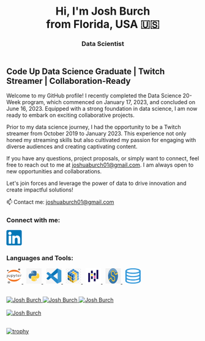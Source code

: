 <!DOCTYPE html>


<!---
This README.md file is my GitHub profile
-->


<!--- Title and metadata -->
<html>
<head>
    <meta charset="UTF-8">
    <meta name="description" content="GitHub Profile README.MD">
    <meta name="keywords" content="GitHub, Profile, Bio, Snapshot, Summary, Readme">
    <meta name="author" content="Josh Burch">
    <meta name="viewport" content="width=device-width, initial-scale=1.0">
    <h1 align="center">
        Hi, I'm Josh Burch <br> from Florida, USA 🇺🇸
    </h1>
</head>


<!--- Subtitle -->
<head>
    <h3 align="center">
         Data Scientist 
    <br><br>
    </h3>
    
</head>


<!--- Snapshot of Events -->

<h2>Code Up Data Science Graduate | Twitch Streamer | Collaboration-Ready</h2>
Welcome to my GitHub profile! I recently completed the Data Science 20-Week program, which commenced on January 17, 2023, and concluded on June 16, 2023. Equipped with a strong foundation in data science, I am now ready to embark on exciting collaborative projects.

Prior to my data science journey, I had the opportunity to be a Twitch streamer from October 2019 to January 2023. This experience not only honed my streaming skills but also cultivated my passion for engaging with diverse audiences and creating captivating content.

If you have any questions, project proposals, or simply want to connect, feel free to reach out to me at joshuaburch01@gmail.com. I am always open to new opportunities and collaborations.

Let's join forces and leverage the power of data to drive innovation and create impactful solutions!

📫 Contact me: joshuaburch01@gmail.com


<!--- Social Networks - Connect with me -->
<head>
    <h3 align="left">Connect with me:</h3>
</head>

<body>
    <p align="left">
        <a href="https://www.linkedin.com/in/joshua-burch-35bb47262/" target="blank">
        <img align="center" src="https://github.com/Jared-Wood135/tech-skill-icons/blob/main/linkedin-icon.png" alt="Josh Burch" height="40" width="40"/>
        </a>
    </p>
</body>


<!--- Technical Skills - Languages and Tools -->
<head>
    <h3 align="left">Languages and Tools:</h3>
</head>

<body>
    <p align="left">
        <a href="https://github.com/Jburch01" target="_blank">
        <img src="https://github.com/Jared-Wood135/tech-skill-icons/blob/main/jupyternotebook-icon.png" alt="jupyternotebook" width="40" height="40"/>
        </a>
        &nbsp;
        <a href="https://github.com/Jared-Wood135" target="_blank">
        <img src="https://github.com/Jared-Wood135/tech-skill-icons/blob/main/python-icon.png" alt="python" width="40" height="40"/>
        </a>
        &nbsp;
        <a href="https://github.com/Jburch01" target="_blank">
        <img src="https://github.com/Jared-Wood135/tech-skill-icons/blob/main/vscode-icon.png" alt="vscode" width="40" height="40"/>
        </a>
        &nbsp;
        <a href="https://github.com/Jburch01" target="_blank">
        <img src="https://github.com/Jared-Wood135/tech-skill-icons/blob/main/numpy-icon.png" alt="numpy" width="40" height="40"/>
        </a>
        &nbsp;
        <a href="https://github.com/Jburch01" target="_blank">
        <img src="https://github.com/Jared-Wood135/tech-skill-icons/blob/main/pandas-icon.png" alt="pandas" width="40" height="40"/>
        </a>
        &nbsp;
        <a href="https://github.com/Jburch01" target="_blank">
        <img src="https://github.com/Jared-Wood135/tech-skill-icons/blob/main/scipy-icon.png" alt="scipy" width="40" height="40"/>
        </a>
        &nbsp;
        <a href="https://github.com/Jburch01" target="_blank">
        <img src="https://github.com/Jared-Wood135/tech-skill-icons/blob/main/sql-icon.png" alt="sql" width="40" height="40"/>
        </a>
    </p>
    <br>
</body>


<!--- GitHub Stats Streak Languages -->
<body>
    <div>
        <a href="https://github.com/Jburch01" target="_blank">    
        <img src="https://github-readme-stats-git-masterrstaa-rickstaa.vercel.app/api?username=Jburch01" alt="Josh Burch"/>
        </a>
        <a href="https://github.com/Jburch01" target ="_blank">
        <img src="https://github-readme-streak-stats.herokuapp.com/?user=Jburch01" alt="Josh Burch"/>
        </a>
        <a href="https://github.com/Jburch01" target ="_blank">
        <img src="https://github-readme-stats-git-masterrstaa-rickstaa.vercel.app/api/top-langs/?username=Jburch01&layout=compact" alt="Josh Burch" data-canonical-src="https://github-readme-stats-git-masterrstaa-rickstaa.vercel.app/api/top-langs/?username=Jburch01" style="max-width: 100%;">
        </a>
    </div>
    <br>
</body>


<!--- GitHub Repositories -->
<body>
    <div>
        <a href="https://github.com/Jburch01/diabetes_classification_project" target ="_blank">
        <img src="https://github-readme-stats-git-masterrstaa-rickstaa.vercel.app/api/pin/?username=Jburch01&repo=diabetes_classification_project" alt="Josh Burch"/>
        </a>
        <!--- Additional Repositories
        <a href="https://github.com/Jburch01" target ="_blank">
        <img src="https://github-readme-stats-git-masterrstaa-rickstaa.vercel.app/api/pin/?username=Jburch01&repo=Jburch01" alt="Josh Burch"/>
        </a>
        --->
    </div>
    <br>
</body>


<!--- GitHub Trophies -->
[![trophy](https://github-profile-trophy.vercel.app/?username=Jburch01)](https://github.com/Jburch01/github-profile-trophy)

</html>
